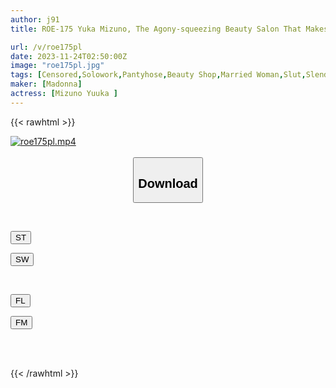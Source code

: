 ```yaml
---
author: j91
title: ROE-175 Yuka Mizuno, The Agony-squeezing Beauty Salon That Makes My Daughter's Boyfriend Go Crazy

url: /v/roe175pl
date: 2023-11-24T02:50:00Z
image: "roe175pl.jpg"
tags: [Censored,Solowork,Pantyhose,Beauty Shop,Married Woman,Slut,Slender,Mature Woman	 ]
maker: [Madonna]
actress: [Mizuno Yuuka ]
---
```



{{< rawhtml >}}

<div class="video" data-videoid="DoeX4yZmgPfkjed">
    <a href="javascript:;">
        <img src="/v/roe175pl/roe175pl.jpg" width="WIDTH" height="HEIGHT" alt="roe175pl.mp4" loading="lazy">
    </a>
</div>

<script type="text/javascript" src="https://j91.asia/asset/on-demand-st.js"></script>

<br>
  <link rel="stylesheet" href="https://j91.asia/asset/bs5.css">
  
  <center>
  <button class="btn btn-primary" type="button" data-bs-toggle="collapse" data-bs-target=".multi-collapse" aria-expanded="false" aria-controls="multiCollapseExample1 multiCollapseExample2"><h2>Download</h2></button></center>
</p>
<div class="row">
  <div class="col">
    <div class="collapse multi-collapse" id="multiCollapseExample1">
      <div class="card card-body">
	      	      <br>
<div class="buttons">  
<p><a href="https://streamtape.to/v/DoeX4yZmgPfkjed" target="_blank"><button class="btn-hover color-3"><i class="fa fa-download"></i> ST</button></a></p>
<p><a href="https://flaswish.com/19f0yhjn0006" target="_blank"><button class="btn-hover color-2"><i class="fa fa-download"></i> SW</button></a></p></div>
    </div>
  </div>
</div>
  <div class="col">
    <div class="collapse multi-collapse" id="multiCollapseExample2">
      <div class="card card-body">
	      <br>
<div class="buttons">
<p><a href="https://filelions.site/f/drtojayumsd9" target="_blank"><button class="btn-hover color-9"><i class="fa fa-download"></i> FL</button></a></p>
<p><a href="https://filemoon.sx/d/8ix5cjhs86xa" target="_blank"><button class="btn-hover color-8"><i class="fa fa-download"></i> FM</button></a></p></div>
<br><br>
      </div>
    </div>
  </div>
</div>

{{< /rawhtml >}}
